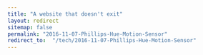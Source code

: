 ```yaml
---
title: "A website that doesn't exit"
layout: redirect
sitemap: false
permalink: "2016-11-07-Phillips-Hue-Motion-Sensor"
redirect_to:  "/tech/2016-11-07-Phillips-Hue-Motion-Sensor"
---
```


